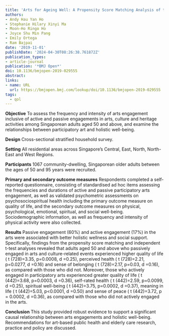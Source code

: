 ```yaml
---
title: 'Arts for Ageing Well: A Propensity Score Matching Analysis of the Effects of Arts Engagements on Holistic Well-Being among Older Asian Adults above 50 Years of Age'
authors:
- Andy Hau Yan Ho
- Stephanie Hilary Xinyi Ma
- Moon-Ho Ringo Ho
- Joyce Shu Min Pang
- Emily Ortega
- Ram Bajpai
date: '2019-11-01'
publishDate: '2024-04-30T08:26:38.761872Z'
publication_types:
- article-journal
publication: '*BMJ Open*'
doi: 10.1136/bmjopen-2019-029555
abstract: 
links:
- name: URL
  url: https://bmjopen.bmj.com/lookup/doi/10.1136/bmjopen-2019-029555
tags:
  - qol
---
```

**Objective** To assess the frequency and intensity of arts engagement inclusive of active and passive engagements in arts, culture and heritage activities among
Singaporean adults aged 50 and above, and examine the relationships between participatory art and holistic well-being.

**Design** Cross-sectional stratified household survey.

**Setting** All residential areas across Singapore’s Central, East, North, North-East and West Regions.

**Participants** 1067 community-dwelling, Singaporean older adults between the ages of 50 and 95 years were recruited.

**Primary and secondary outcome measures** Respondents completed a self-reported questionnaire, consisting of standardised ad hoc items assessing the frequencies and durations of active and passive participatory arts engagement, as well as validated psychometric assessments on psychosociospiritual health including the primary outcome measure on quality of life, and the secondary outcome measures on physical, psychological, emotional, spiritual, and social well-being. Sociodemographic information, as well as frequency and intensity of physical activity were also collected.

**Results**  Passive engagement (60%) and active engagement (17%) in the arts were associated with better holistic wellness and social support. Specifically, findings from the propensity score matching and independent t-test analyses revealed that adults aged 50 and above who passively engaged in arts and culture-related events experienced higher quality of life ( t (728)=3.35, p=0.0008, d =0.25), perceived health ( t (728)=2.21, p=0.0277, d =0.16) and sense of belonging ( t (728)=2.17, p=0.03, d =0.16), as compared with those who did not. Moreover, those who actively engaged in participatory arts experienced greater quality of life ( t (442)=3.68, p=0.0003, d =0.36), self-rated health ( t (442)=2.59, p=0.0099, d =0.25), spiritual well-being ( t (442)=3.75, p=0.0002, d =0.37), meaning in life ( t (442)=5.03, p<0.0001, d =0.50) and sense of peace ( t (442)=3.72, p = 0.0002, d =0.36), as compared with those who did not actively engaged in the arts.

**Conclusion** This study provided robust evidence to support a significant causal relationship between arts engagements and holistic well-being. Recommendations for art-based public health and elderly care research, practice and policy are discussed.
